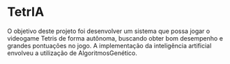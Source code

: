# TetrIA
O objetivo deste projeto foi desenvolver um sistema que possa jogar o videogame Tetris de forma autônoma, buscando obter bom desempenho e grandes pontuações no jogo. A implementação da inteligência artificial envolveu a utilização de AlgoritmosGenético.
